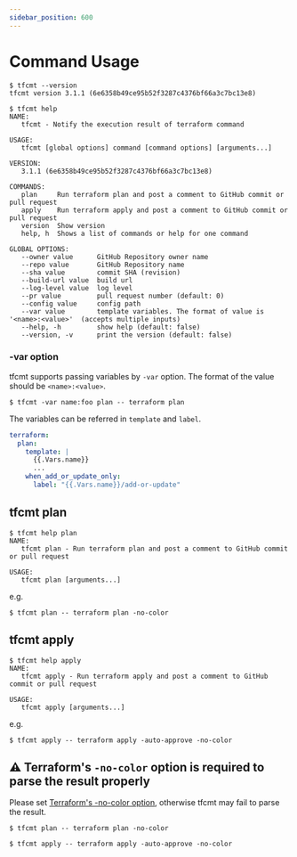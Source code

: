 ```yaml
---
sidebar_position: 600
---
```


# Command Usage

```console
$ tfcmt --version
tfcmt version 3.1.1 (6e6358b49ce95b52f3287c4376bf66a3c7bc13e8)
```

```console
$ tfcmt help
NAME:
   tfcmt - Notify the execution result of terraform command

USAGE:
   tfcmt [global options] command [command options] [arguments...]

VERSION:
   3.1.1 (6e6358b49ce95b52f3287c4376bf66a3c7bc13e8)

COMMANDS:
   plan     Run terraform plan and post a comment to GitHub commit or pull request
   apply    Run terraform apply and post a comment to GitHub commit or pull request
   version  Show version
   help, h  Shows a list of commands or help for one command

GLOBAL OPTIONS:
   --owner value      GitHub Repository owner name
   --repo value       GitHub Repository name
   --sha value        commit SHA (revision)
   --build-url value  build url
   --log-level value  log level
   --pr value         pull request number (default: 0)
   --config value     config path
   --var value        template variables. The format of value is '<name>:<value>'  (accepts multiple inputs)
   --help, -h         show help (default: false)
   --version, -v      print the version (default: false)
```

### -var option

tfcmt supports passing variables by `-var` option.
The format of the value should be `<name>:<value>`.

```console
$ tfcmt -var name:foo plan -- terraform plan
```

The variables can be referred in `template` and `label`.

```yaml
terraform:
  plan:
    template: |
      {{.Vars.name}}
      ...
    when_add_or_update_only:
      label: "{{.Vars.name}}/add-or-update"
```

## tfcmt plan

```console
$ tfcmt help plan
NAME:
   tfcmt plan - Run terraform plan and post a comment to GitHub commit or pull request

USAGE:
   tfcmt plan [arguments...]
```

e.g.

```console
$ tfcmt plan -- terraform plan -no-color
```

## tfcmt apply

```console
$ tfcmt help apply
NAME:
   tfcmt apply - Run terraform apply and post a comment to GitHub commit or pull request

USAGE:
   tfcmt apply [arguments...]
```

e.g.

```console
$ tfcmt apply -- terraform apply -auto-approve -no-color
```

## :warning: Terraform's `-no-color` option is required to parse the result properly

Please set [Terraform's -no-color option](https://www.terraform.io/cli/commands/plan#no-color), otherwise tfcmt may fail to parse the result.

```console
$ tfcmt plan -- terraform plan -no-color
```

```console
$ tfcmt apply -- terraform apply -auto-approve -no-color
```
